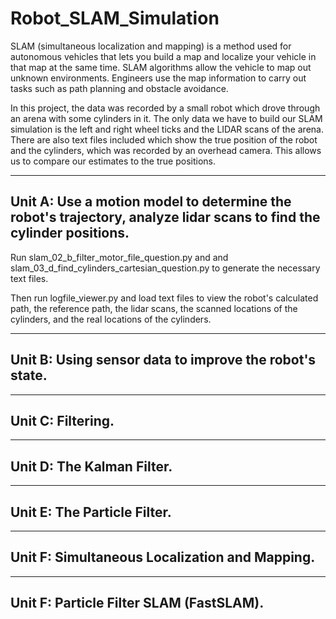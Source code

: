 # Robot_SLAM_Simulation
SLAM (simultaneous localization and mapping) is a method used for autonomous vehicles that lets you build a map and localize your vehicle in that map at the same time. SLAM algorithms allow the vehicle to map out unknown environments. Engineers use the map information to carry out tasks such as path planning and obstacle avoidance.

In this project, the data was recorded by a small robot which drove through an arena with some cylinders in it. The only data we have to build our SLAM simulation is the left and right wheel ticks and the LIDAR scans of the arena. There are also text files included which show the true position of the robot and the cylinders, which was recorded by an overhead camera. This allows us to compare our estimates to the true positions.
_____________________________________________

Unit A: Use a motion model to determine the robot's trajectory, analyze lidar scans to find the cylinder positions.
-
Run slam_02_b_filter_motor_file_question.py and and slam_03_d_find_cylinders_cartesian_question.py to generate the necessary text files. 

Then run logfile_viewer.py and load text files to view the robot's calculated path, the reference path, the lidar scans, the scanned locations of the cylinders, and the real locations of the cylinders.
_____________________________________________

Unit B: Using sensor data to improve the robot's state.
-

_____________________________________________

Unit C: Filtering.
-

_____________________________________________

Unit D: The Kalman Filter.
-

_____________________________________________

Unit E: The Particle Filter.
-

_____________________________________________

Unit F: Simultaneous Localization and Mapping.
-

_____________________________________________

Unit F: Particle Filter SLAM (FastSLAM).
-

